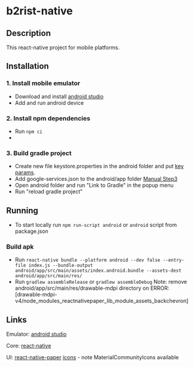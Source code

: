 # b2rist-native

## Description

This react-native project for mobile platforms.

## Installation

### 1. Install mobile emulator
- Download and install [android studio](https://developer.android.com/) 
- Add and run android device

### 2. Install npm dependencies
- Run
  ``npm ci``
- 
### 3. Build gradle project
- Create new file keystore.properties in the android folder and put [key params](https://developer.android.com/studio/publish/app-signing).
- Add google-services.json to the android/app folder [Manual Step3](https://firebase.google.com/docs/android/setup)
- Open android folder and run "Link to Gradle" in the popup menu
- Run "reload gradle project"

## Running
- To start locally run ``npm run-script android`` or ``android`` script from package.json

### Build apk
- Run ``react-native bundle --platform android --dev false --entry-file index.js --bundle-output android/app/src/main/assets/index.android.bundle --assets-dest android/app/src/main/res/``
- Run ``gradlew assembleRelease`` or ``gradlew assembleDebug``
Note: remove android/app/src/main/res/drawable-mdpi directory on ERROR:[drawable-mdpi-v4/node_modules_reactnativepaper_lib_module_assets_backchevron] 

## Links
Emulator:
[android studio](https://developer.android.com/)

Core:
[react-native](https://reactnative.dev/)

UI:
[react-native-paper](https://reactnativepaper.com/)
[icons](https://oblador.github.io/react-native-vector-icons/) - note MaterialCommunityIcons available
